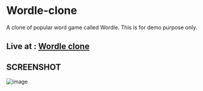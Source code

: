 # Wordle-clone

A clone of popular word game called Wordle. This is for demo purpose only.

## Live at : <a href="https://romantic-austin-9b05af.netlify.app/" target="_blank">Wordle clone</a>

## SCREENSHOT

![image](https://user-images.githubusercontent.com/33535523/158073515-16f32f1a-cd51-4722-ab03-629d4c7780bc.png)


